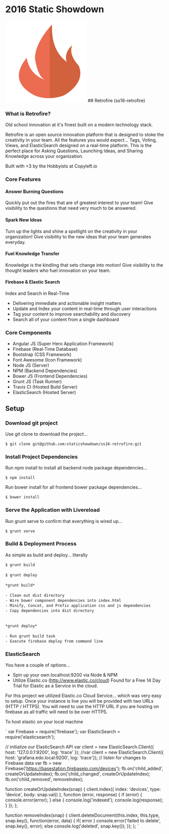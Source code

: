 # 2016 Static Showdown

<img src="app/images/retrofire.png">
## Retrofire (ss16-retrofire)

### What is Retrofire?
Old school innovation at it's finest built on a modern technology stack.

Retrofire is an open source innovation platform that is designed to stoke the creativity in your team. All the features you would expect... Tags, Voting, Views, and ElasticSearch designed on a real-time platform. This is the perfect place for Asking Questions, Launching Ideas, and Sharing Knowledge across your organization.

Built with <3 by the Hobbyists at Copyleft.io

### Core Features

#### Answer Burning Questions
Quickly put out the fires that are of greatest interest to your team! Give visibility to the questions that need very much to be answered.

#### Spark New Ideas
Turn up the lights and shine a spotlight on the creativity in your organization! Give visibility to the new ideas that your team generates everyday.

#### Fuel Knowledge Transfer
Knowledge is the kindling that sets change into motion! Give visibility to the thought leaders who fuel innovation on your team.

#### Firebase & Elastic Search
Index and Search in Real-Time
- Delivering immediate and actionable insight matters
- Update and Index your content in real-time through user interactions
- Tag your content to improve searchability and discovery
- Search all of your content from a single dashboard


### Core Components

- Angular JS (Super Hero Application Framework)
- Firebase   (Real-Time Database)
- Bootstrap  (CSS Framework)
- Font Awesome (Icon Framework)
- Node JS   (Server)
- NPM       (Backend Dependencies)
- Bower JS  (Frontend Dependencies)
- Grunt JS  (Task Runner)
- Travis CI (Hosted Build Server)  
- ElasticSearch (Hosted Server)

## Setup

### Download git project

Use git clone to download the project...

    $ git clone git@github.com:staticshowdown/ss16-retrofire.git

### Install Project Dependencies

Run npm install to install all backend node package dependencies...

    $ npm install

Run bower install for all frontend bower package dependencies...

    $ bower install

### Serve the Application with Livereload

Run grunt serve to confirm that everything is wired up...

    $ grunt serve

### Build & Deployment Process

As simple as build and deploy... literally

    $ grunt build

    $ grunt deploy

    *grunt build*

    - Clean out dist directory
    - Wire bower component dependencies into index.html
    - Minify, Concat, and Prefix application css and js dependencies
    - Copy dependencies into dist directory


    *grunt deploy*

    - Run grunt build task
    - Execute firebase deploy from command line

### ElasticSearch
You have a couple of options...
  - Spin up your own localhost:9200 via Node & NPM
  - Utilize Elastic.co (http://www.elastic.co/cloud) Found for a Free 14 Day Trial for Elastic as a Service in the cloud.

For this project we utilized Elastic.co Cloud Service... which was very easy to setup. Once your instance is live you will be provided with two URLs (HTTP / HTTPS). You will need to use the HTTP URL if you are hosting on firebase as all traffic will need to be over HTTPS.

To host elastic on your local machine

`
var Firebase = require('firebase');
var ElasticSearch = require('elasticsearch');

// initialize our ElasticSearch API
var client = new ElasticSearch.Client({ host: '127.0.0.1:9200', log: 'trace' });
//var client = new ElasticSearch.Client({ host: 'grafana.edo.local:9200', log: 'trace'});
// listen for changes to Firebase data
var fb = new Firebase('https://basestation.firebaseio.com/devices');
fb.on('child_added',   createOrUpdateIndex);
fb.on('child_changed', createOrUpdateIndex);
fb.on('child_removed', removeIndex);

function createOrUpdateIndex(snap) {
   client.index({
     index: 'devices',
     type: 'device',
     body: snap.val()
   }, function (error, response) {
      if (error) {
        console.error(error);
      } else {
        console.log('indexed');
        console.log(response);
      }
  });
};

function removeIndex(snap) {
   client.deleteDocument(this.index, this.type, snap.key(), function(error, data) {
      if( error ) console.error('failed to delete', snap.key(), error);
      else console.log('deleted', snap.key());
   });
};
`
